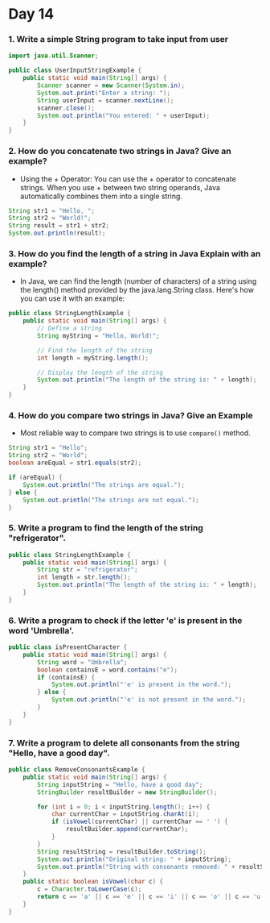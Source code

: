 # Day 14

### 1. Write a simple String program to take input from user
```java
import java.util.Scanner;

public class UserInputStringExample {
    public static void main(String[] args) {
        Scanner scanner = new Scanner(System.in);
        System.out.print("Enter a string: ");
        String userInput = scanner.nextLine();
        scanner.close();
        System.out.println("You entered: " + userInput);
    }
}

```
### 2. How do you concatenate two strings in Java? Give an example?
- Using the + Operator: You can use the + operator to concatenate strings. When you use + between two string operands, Java automatically combines them into a single string.
```java
String str1 = "Hello, ";
String str2 = "World!";
String result = str1 + str2;
System.out.println(result);
```
### 3. How do you find the length of a string in Java Explain with an example?
- In Java, we can find the length (number of characters) of a string using the length() method provided by the java.lang.String class. Here's how you can use it with an example:
```java
public class StringLengthExample {
    public static void main(String[] args) {
        // Define a string
        String myString = "Hello, World!";

        // Find the length of the string
        int length = myString.length();

        // Display the length of the string
        System.out.println("The length of the string is: " + length);
    }
}
```
### 4. How do you compare two strings in Java? Give an Example
- Most reliable way to compare two strings is to use `compare()` method.
```java
String str1 = "Hello";
String str2 = "World";
boolean areEqual = str1.equals(str2);

if (areEqual) {
    System.out.println("The strings are equal.");
} else {
    System.out.println("The strings are not equal.");
}
```
### 5. Write a program to find the length of the string "refrigerator".
```java
public class StringLengthExample {
    public static void main(String[] args) {
        String str = "refrigerator";
        int length = str.length();
        System.out.println("The length of the string is: " + length);
    }
}
```
### 6. Write a program to check if the letter 'e' is present in the word 'Umbrella'.
```java
public class isPresentCharacter {
    public static void main(String[] args) {
        String word = "Umbrella";
        boolean containsE = word.contains("e");
        if (containsE) {
            System.out.println("'e' is present in the word.");
        } else {
            System.out.println("'e' is not present in the word.");
        }
    }
}
```
### 7. Write a program to delete all consonants from the string "Hello, have a good day".

```java
public class RemoveConsonantsExample {
    public static void main(String[] args) {
        String inputString = "Hello, have a good day";
        StringBuilder resultBuilder = new StringBuilder();

        for (int i = 0; i < inputString.length(); i++) {
            char currentChar = inputString.charAt(i);
            if (isVowel(currentChar) || currentChar == ' ') {
                resultBuilder.append(currentChar);
            }
        }
        String resultString = resultBuilder.toString();
        System.out.println("Original string: " + inputString);
        System.out.println("String with consonants removed: " + resultString);
    }
    public static boolean isVowel(char c) {
        c = Character.toLowerCase(c);
        return c == 'a' || c == 'e' || c == 'i' || c == 'o' || c == 'u';
    }
}
```